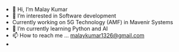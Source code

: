 - 👋 Hi, I’m Malay Kumar
- 👀 I’m interested in  Software development
- Currently working on 5G Technology (AMF) in Mavenir Systems
- 🌱 I’m currently learning Python and AI
- 📫 How to reach me ... malaykumar1326@gmail.com
- 

<!---
Malay0809/Malay0809 is a ✨ special ✨ repository because its `README.md` (this file) appears on your GitHub profile.
You can click the Preview link to take a look at your changes.
--->
